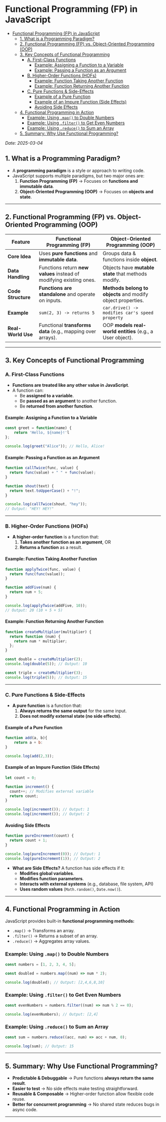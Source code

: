 # Functional Programming (FP) in JavaScript

<!--toc:start-->

- [Functional Programming (FP) in JavaScript](#functional-programming-fp-in-javascript)
  - [1. What is a Programming Paradigm?](#1-what-is-a-programming-paradigm)
  - [2. Functional Programming (FP) vs. Object-Oriented Programming (OOP)](#2-functional-programming-fp-vs-object-oriented-programming-oop)
  - [3. Key Concepts of Functional Programming](#3-key-concepts-of-functional-programming)
    - [A. First-Class Functions](#a-first-class-functions)
      - [Example: Assigning a Function to a Variable](#example-assigning-a-function-to-a-variable)
      - [Example: Passing a Function as an Argument](#example-passing-a-function-as-an-argument)
    - [B. Higher-Order Functions (HOFs)](#b-higher-order-functions-hofs)
      - [Example: Function Taking Another Function](#example-function-taking-another-function)
      - [Example: Function Returning Another Function](#example-function-returning-another-function)
    - [C. Pure Functions & Side-Effects](#c-pure-functions-side-effects)
      - [Example of a Pure Function](#example-of-a-pure-function)
      - [Example of an Impure Function (Side Effects)](#example-of-an-impure-function-side-effects)
      - [Avoiding Side Effects](#avoiding-side-effects)
  - [4. Functional Programming in Action](#4-functional-programming-in-action)
    - [Example: Using `.map()` to Double Numbers](#example-using-map-to-double-numbers)
    - [Example: Using `.filter()` to Get Even Numbers](#example-using-filter-to-get-even-numbers)
    - [Example: Using `.reduce()` to Sum an Array](#example-using-reduce-to-sum-an-array)
  - [5. Summary: Why Use Functional Programming?](#5-summary-why-use-functional-programming)
  <!--toc:end-->

_Date: 2025-03-04_

## 1. What is a Programming Paradigm?

- A **programming paradigm** is a style or approach to writing code.
- JavaScript supports multiple paradigms, but two major ones are:
  1.  **Function Programming (FP)** -> Focuses on **functions and immutable data**.
  2.  **Object-Oriented Programming (OOP)** -> Focuses on **objects and state**.

---

## 2. Functional Programming (FP) vs. Object-Oriented Programming (OOP)

| **Feature**        | **Functional Programming (FP)**                                     | **Object-Oriented Programming (OOP)**                       |
| ------------------ | ------------------------------------------------------------------- | ----------------------------------------------------------- |
| **Core Idea**      | Uses **pure functions** and **immutable data**.                     | Groups data & functions inside **object**.                  |
| **Data Handling**  | Functions return **new values** instead of modifying existing ones. | Objects have **mutable state** that methods modify.         |
| **Code Structure** | **Functions are standalone** and operate on inputs.                 | **Methods belong to objects** and modify object properties. |
| **Example**        | `sum(2, 3) -> returns 5`                                            | `car.drive() -> modifies car's speed property`              |
| **Real-World Use** | Functional **transforms data** (e.g., mapping over arrays).         | OOP **models real-world entities** (e.g., a User object).   |

---

## 3. Key Concepts of Functional Programming

### A. First-Class Functions

- **Functions are treated like any other value in JavaScript**.
- A function can:
  - Be **assigned to a variable**.
  - Be **passed as an argument** to another function.
  - Be **returned from another function**.

#### Example: Assigning a Function to a Variable

```js
const greet = function(name) {
	return 'Hello, ${name}!'l
};

console.log(greet("Alice")); // Hello, Alice!
```

#### Example: Passing a Function as an Argument

```js
function callTwice(func, value) {
  return func(value) + " " + func(value);
}

function shout(text) {
  return text.toUpperCase() + "!";
}

console.log(callTwice(shout, "hey"));
// Output: "HEY! HEY!"
```

---

### B. Higher-Order Functions (HOFs)

- **A higher-order function** is a function that:
  1.  **Takes another function as an argument**, OR
  2.  **Returns a function** as a result.

#### Example: Function Taking Another Function

```js
function applyTwice(func, value) {
  return func(func(value));
}

function addFive(num) {
  return num + 5;
}

console.log(applyTwice(addFive, 10));
// Output: 20 (10 + 5 + 5)
```

#### Example: Function Returning Another Function

```js
function createMultiplier(multiplier) {
  return function (num) {
    return num * multiplier;
  };
}

const double = createMultiplier(2);
console.log(double(5)); // Output: 10

const triple = createMultiplier(3);
console.log(triple(5)); // Output: 15
```

---

### C. Pure Functions & Side-Effects

- **A pure function** is a function that:
  1.  **Always returns the same output** for the same input.
  2.  **Does not modify external state (no side effects)**.

#### Example of a Pure Function

```js
function add(a, b){
	return a + b:
}

console.log(add(2,3));
```

#### Example of an Impure Function (Side Effects)

```js
let count = 0;

function increment() {
  count++; // Modifies external variable
  return count;
}

console.log(increment()); // Output: 1
console.log(increment()); // Output: 2
```

#### Avoiding Side Effects

```js
function pureIncrement(count) {
  return count + 1;
}

console.log(pureIncrement(0)); // Output: 1
console.log(pureIncrement(1)); // Output: 2
```

- **What are Side Effects?** A function has side effects if it:
  - **Modifies global variables**.
  - **Modifies function parameters**.
  - **Interacts with external systems** (e.g., database, file system, API)
  - **Uses random values** (`Math.random()`, `Date.now()`).

---

## 4. Functional Programming in Action

JavaScript provides built-in **functional programming methods:**

- `.map()` -> Transforms an array.
- `.filter()` -> Returns a subset of an array.
- `.reduce()` -> Aggregates array values.

### Example: Using `.map()` to Double Numbers

```js
const numbers = [1, 2, 3, 4, 5];

const doubled = numbers.map((num) => num * 2);

console.log(doubled); // Output: [2,4,6,8,10]
```

### Example: Using `.filter()` to Get Even Numbers

```js
const evenNumbers = numbers.filter((num) => num % 2 == 0);

console.log(evenNumbers); // Output: [2,4]
```

### Example: Using `.reduce()` to Sum an Array

```js
const sum = numbers.reduce((acc, num) => acc + num, 0);

console.log(sum); // Output: 15
```

---

## 5. Summary: Why Use Functional Programming?

- **Predictable & Debuggable** -> Pure functions **always return the same result**.
- **Easier to test** -> No side effects make testing straightforward.
- **Reusable & Composable** -> Higher-order function allow flexible code reuse.
- **Better for concurrent programming** -> No shared state reduces bugs in async code.

---
